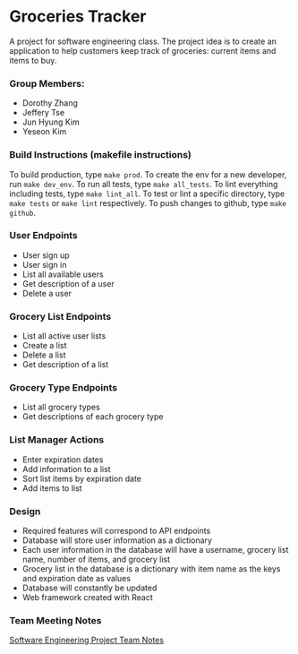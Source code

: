 # Groceries Tracker
A project for software engineering class. The project idea is to create 
an application to help customers keep track of groceries: current items and items to buy.

### Group Members: 
- Dorothy Zhang
- Jeffery Tse
- Jun Hyung Kim
- Yeseon Kim

### Build Instructions (makefile instructions)
To build production, type `make prod`.
To create the env for a new developer, run `make dev_env`.
To run all tests, type `make all_tests`.
To lint everything including tests, type `make lint_all`.
To test or lint a specific directory, type `make tests` or `make lint` 
respectively.
To push changes to github, type `make github`.

### User Endpoints
- User sign up
- User sign in
- List all available users
- Get description of a user
- Delete a user

### Grocery List Endpoints
- List all active user lists
- Create a list
- Delete a list
- Get description of a list

### Grocery Type Endpoints
- List all grocery types
- Get descriptions of each grocery type

### List Manager Actions
- Enter expiration dates
- Add information to a list
- Sort list items by expiration date
- Add items to list

### Design
- Required features will correspond to API endpoints
- Database will store user information as a dictionary
- Each user information in the database will have a username, grocery list name, number of items, and grocery list
- Grocery list in the database is a dictionary with item name as the keys and expiration date as values
- Database will constantly be updated
- Web framework created with React

### Team Meeting Notes
[Software Engineering Project Team Notes](https://docs.google.com/document/d/11KMQVGyT2PAPuXw1jjtB6jfMHi0jvwKVs2K-rYYlDuw/edit?usp=sharing)
